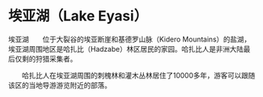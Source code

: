 # 埃亚湖（Lake Eyasi）
埃亚湖　　位于大裂谷的埃亚断崖和基德罗山脉（Kidero Mountains）的盐湖，埃亚湖周围地区是哈扎比（Hadzabe）林区居民的家园。哈扎比人是非洲大陆最后仅剩的狩猎采集者。 

　　哈扎比人在埃亚湖周围的刺槐林和灌木丛林居住了10000多年，游客可以跟随该区的当地导游游览附近的部落。